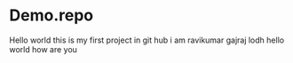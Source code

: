 # Demo.repo
Hello world this is my first project in git hub
i am ravikumar gajraj lodh
hello
world 
how are you
